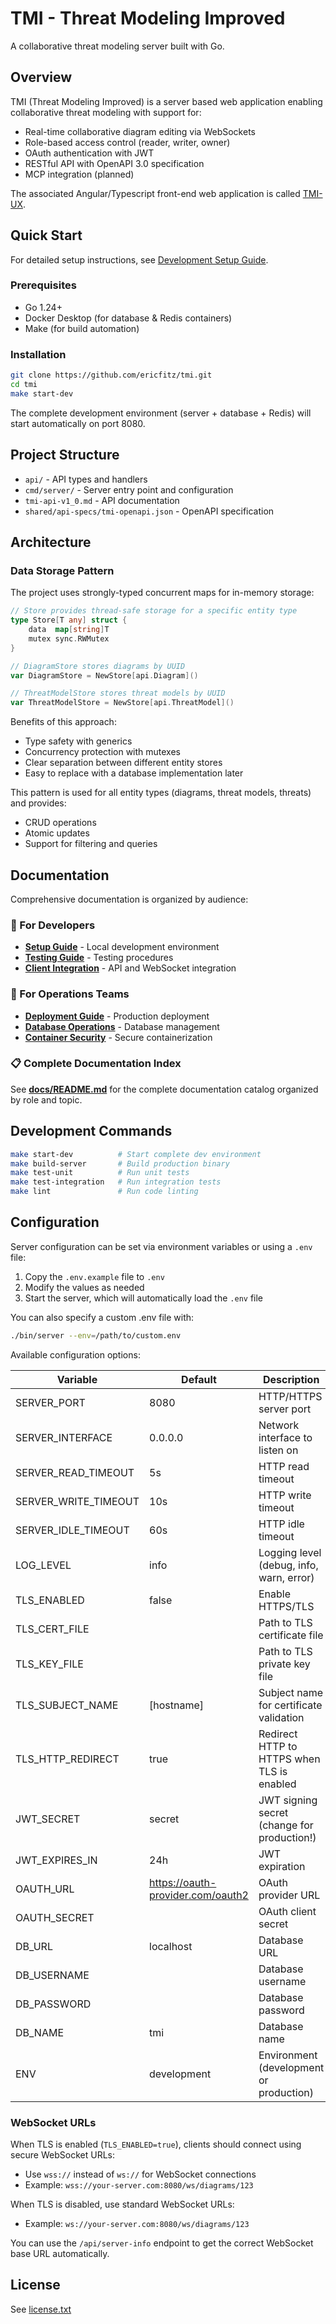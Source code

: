 # TMI - Threat Modeling Improved

A collaborative threat modeling server built with Go.

## Overview

TMI (Threat Modeling Improved) is a server based web application enabling collaborative threat modeling with support for:

- Real-time collaborative diagram editing via WebSockets
- Role-based access control (reader, writer, owner)
- OAuth authentication with JWT
- RESTful API with OpenAPI 3.0 specification
- MCP integration (planned)

The associated Angular/Typescript front-end web application is called [TMI-UX](https://github.com/ericfitz/tmi-ux).

## Quick Start

For detailed setup instructions, see [Development Setup Guide](docs/developer/setup/development-setup.md).

### Prerequisites

- Go 1.24+
- Docker Desktop (for database & Redis containers)
- Make (for build automation)

### Installation

```bash
git clone https://github.com/ericfitz/tmi.git
cd tmi
make start-dev
```

The complete development environment (server + database + Redis) will start automatically on port 8080.

## Project Structure

- `api/` - API types and handlers
- `cmd/server/` - Server entry point and configuration
- `tmi-api-v1_0.md` - API documentation
- `shared/api-specs/tmi-openapi.json` - OpenAPI specification

## Architecture

### Data Storage Pattern

The project uses strongly-typed concurrent maps for in-memory storage:

```go
// Store provides thread-safe storage for a specific entity type
type Store[T any] struct {
    data  map[string]T
    mutex sync.RWMutex
}

// DiagramStore stores diagrams by UUID
var DiagramStore = NewStore[api.Diagram]()

// ThreatModelStore stores threat models by UUID
var ThreatModelStore = NewStore[api.ThreatModel]()
```

Benefits of this approach:

- Type safety with generics
- Concurrency protection with mutexes
- Clear separation between different entity stores
- Easy to replace with a database implementation later

This pattern is used for all entity types (diagrams, threat models, threats) and provides:

- CRUD operations
- Atomic updates
- Support for filtering and queries

## Documentation

Comprehensive documentation is organized by audience:

### 📖 For Developers
- **[Setup Guide](docs/developer/setup/development-setup.md)** - Local development environment
- **[Testing Guide](docs/developer/testing/integration-testing.md)** - Testing procedures
- **[Client Integration](docs/developer/integration/client-integration-guide.md)** - API and WebSocket integration

### 🚀 For Operations Teams  
- **[Deployment Guide](docs/operator/deployment/deployment-guide.md)** - Production deployment
- **[Database Operations](docs/operator/database/postgresql-operations.md)** - Database management
- **[Container Security](docs/operator/deployment/container-security.md)** - Secure containerization

### 📋 Complete Documentation Index
See **[docs/README.md](docs/README.md)** for the complete documentation catalog organized by role and topic.

## Development Commands

```bash
make start-dev          # Start complete dev environment
make build-server       # Build production binary
make test-unit          # Run unit tests
make test-integration   # Run integration tests
make lint               # Run code linting
```

## Configuration

Server configuration can be set via environment variables or using a `.env` file:

1. Copy the `.env.example` file to `.env`
2. Modify the values as needed
3. Start the server, which will automatically load the `.env` file

You can also specify a custom .env file with:

```bash
./bin/server --env=/path/to/custom.env
```

Available configuration options:

| Variable             | Default                           | Description                                 |
| -------------------- | --------------------------------- | ------------------------------------------- |
| SERVER_PORT          | 8080                              | HTTP/HTTPS server port                      |
| SERVER_INTERFACE     | 0.0.0.0                           | Network interface to listen on              |
| SERVER_READ_TIMEOUT  | 5s                                | HTTP read timeout                           |
| SERVER_WRITE_TIMEOUT | 10s                               | HTTP write timeout                          |
| SERVER_IDLE_TIMEOUT  | 60s                               | HTTP idle timeout                           |
| LOG_LEVEL            | info                              | Logging level (debug, info, warn, error)    |
| TLS_ENABLED          | false                             | Enable HTTPS/TLS                            |
| TLS_CERT_FILE        |                                   | Path to TLS certificate file                |
| TLS_KEY_FILE         |                                   | Path to TLS private key file                |
| TLS_SUBJECT_NAME     | [hostname]                        | Subject name for certificate validation     |
| TLS_HTTP_REDIRECT    | true                              | Redirect HTTP to HTTPS when TLS is enabled  |
| JWT_SECRET           | secret                            | JWT signing secret (change for production!) |
| JWT_EXPIRES_IN       | 24h                               | JWT expiration                              |
| OAUTH_URL            | https://oauth-provider.com/oauth2 | OAuth provider URL                          |
| OAUTH_SECRET         |                                   | OAuth client secret                         |
| DB_URL               | localhost                         | Database URL                                |
| DB_USERNAME          |                                   | Database username                           |
| DB_PASSWORD          |                                   | Database password                           |
| DB_NAME              | tmi                               | Database name                               |
| ENV                  | development                       | Environment (development or production)     |

### WebSocket URLs

When TLS is enabled (`TLS_ENABLED=true`), clients should connect using secure WebSocket URLs:

- Use `wss://` instead of `ws://` for WebSocket connections
- Example: `wss://your-server.com:8080/ws/diagrams/123`

When TLS is disabled, use standard WebSocket URLs:

- Example: `ws://your-server.com:8080/ws/diagrams/123`

You can use the `/api/server-info` endpoint to get the correct WebSocket base URL automatically.

## License

See [license.txt](license.txt)

